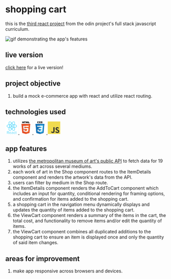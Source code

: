# shopping cart

this is the [third react project](https://www.theodinproject.com/paths/full-stack-javascript/courses/javascript/lessons/shopping-cart) from the odin project's full stack javascript curriculum.

![gif demonstrating the app's features](./memory-game-demo.gif)

## live version

[click here](https://jernestmyers.github.io/shopping-cart/) for a live version!

## project objective

1. build a mock e-commerce app with react and utilize react routing.

## technologies used

<p align="left"> 
<a href="https://reactjs.org/" target="_blank"> <img src="https://raw.githubusercontent.com/devicons/devicon/master/icons/react/react-original-wordmark.svg" alt="react" width="40" height="40"/> </a> 
<a href="https://www.w3.org/html/" target="_blank"> <img src="https://raw.githubusercontent.com/devicons/devicon/master/icons/html5/html5-original-wordmark.svg" alt="html5" width="40" height="40"/> </a> 
<a href="https://www.w3schools.com/css/" target="_blank"> <img src="https://raw.githubusercontent.com/devicons/devicon/master/icons/css3/css3-original-wordmark.svg" alt="css3" width="40" height="40"/> </a>
<a href="https://developer.mozilla.org/en-US/docs/Web/JavaScript" target="_blank"> <img src="https://raw.githubusercontent.com/devicons/devicon/master/icons/javascript/javascript-original.svg" alt="javascript" width="40" height="40"/> </a>
</p>

## app features

1. utilizes [the metropolitan museum of art's public API](https://metmuseum.github.io/) to fetch data for 19 works of art across several mediums.
2. each work of art in the Shop component routes to the ItemDetails component and renders the artwork's data from the API.
3. users can filter by medium in the Shop route.
4. the ItemDetails component renders the AddToCart component which includes an input for quantity, conditional rendering for framing options, and confirmation for items added to the shopping cart.
5. a shopping cart in the navigation menu dynamically displays and updates the quantity of items added to the shopping cart.
6. the ViewCart component renders a summary of the items in the cart, the total cost, and functionality to remove items and/or edit the quantity of items.
7. the ViewCart component combines all duplicated additions to the shopping cart to ensure an item is displayed once and only the quantity of said item changes.

## areas for improvement

1. make app responsive across browsers and devices.
